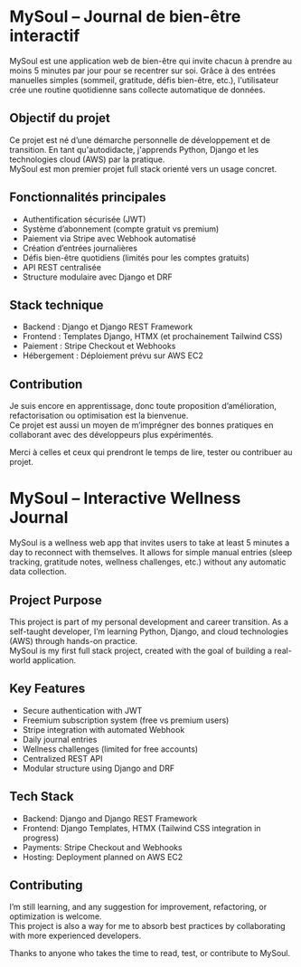 # MySoul – Journal de bien-être interactif

MySoul est une application web de bien-être qui invite chacun à prendre au moins 5 minutes par jour pour se recentrer sur soi. Grâce à des entrées manuelles simples (sommeil, gratitude, défis bien-être, etc.), l'utilisateur crée une routine quotidienne sans collecte automatique de données.

## Objectif du projet

Ce projet est né d’une démarche personnelle de développement et de transition. En tant qu'autodidacte, j'apprends Python, Django et les technologies cloud (AWS) par la pratique.  
MySoul est mon premier projet full stack orienté vers un usage concret.

## Fonctionnalités principales

- Authentification sécurisée (JWT)
- Système d’abonnement (compte gratuit vs premium)
- Paiement via Stripe avec Webhook automatisé
- Création d’entrées journalières
- Défis bien-être quotidiens (limités pour les comptes gratuits)
- API REST centralisée
- Structure modulaire avec Django et DRF

## Stack technique

- Backend : Django et Django REST Framework
- Frontend : Templates Django, HTMX (et prochainement Tailwind CSS)
- Paiement : Stripe Checkout et Webhooks
- Hébergement : Déploiement prévu sur AWS EC2

## Contribution

Je suis encore en apprentissage, donc toute proposition d’amélioration, refactorisation ou optimisation est la bienvenue.  
Ce projet est aussi un moyen de m’imprégner des bonnes pratiques en collaborant avec des développeurs plus expérimentés.

Merci à celles et ceux qui prendront le temps de lire, tester ou contribuer au projet.

# MySoul – Interactive Wellness Journal

MySoul is a wellness web app that invites users to take at least 5 minutes a day to reconnect with themselves. It allows for simple manual entries (sleep tracking, gratitude notes, wellness challenges, etc.) without any automatic data collection.

## Project Purpose

This project is part of my personal development and career transition. As a self-taught developer, I’m learning Python, Django, and cloud technologies (AWS) through hands-on practice.  
MySoul is my first full stack project, created with the goal of building a real-world application.

## Key Features

- Secure authentication with JWT
- Freemium subscription system (free vs premium users)
- Stripe integration with automated Webhook
- Daily journal entries
- Wellness challenges (limited for free accounts)
- Centralized REST API
- Modular structure using Django and DRF

## Tech Stack

- Backend: Django and Django REST Framework
- Frontend: Django Templates, HTMX (Tailwind CSS integration in progress)
- Payments: Stripe Checkout and Webhooks
- Hosting: Deployment planned on AWS EC2

## Contributing

I’m still learning, and any suggestion for improvement, refactoring, or optimization is welcome.  
This project is also a way for me to absorb best practices by collaborating with more experienced developers.

Thanks to anyone who takes the time to read, test, or contribute to MySoul.
